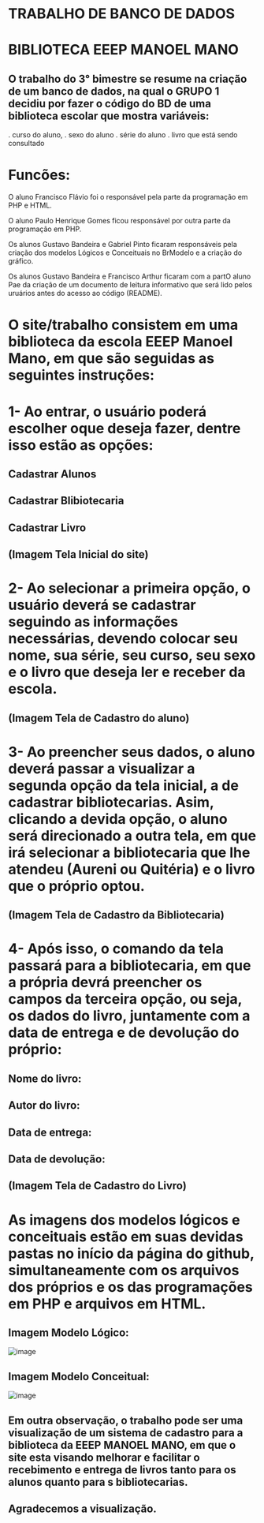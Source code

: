 # TRABALHO DE BANCO DE DADOS

# BIBLIOTECA EEEP MANOEL MANO

## O trabalho do 3° bimestre se resume na criação de um banco de dados, na qual o GRUPO 1 decidiu por fazer o código do BD de uma biblioteca escolar que mostra variáveis:
. curso do aluno,
. sexo do aluno 
. série do aluno 
. livro que está sendo consultado

# Funcões:
O aluno Francisco Flávio foi o responsável pela parte da programação em PHP e HTML. 

O aluno Paulo Henrique Gomes ficou responsável por outra parte da programação em PHP.

Os alunos Gustavo Bandeira e Gabriel Pinto ficaram responsáveis pela criação dos modelos Lógicos e Conceituais no BrModelo e a criação do gráfico.

Os alunos Gustavo Bandeira e Francisco Arthur ficaram com a partO aluno Pae da criação de um documento de leitura informativo que será lido pelos uruários antes do acesso ao código (README).

# O site/trabalho consistem em uma biblioteca da escola EEEP Manoel Mano, em que são seguidas as seguintes instruções:
# 1- Ao entrar, o usuário poderá escolher oque deseja fazer, dentre isso estão as opções: 

## Cadastrar Alunos

## Cadastrar Blibiotecaria

## Cadastrar Livro

## (Imagem Tela Inicial do site)

# 2- Ao selecionar a primeira opção, o usuário deverá se cadastrar seguindo as informações necessárias, devendo colocar seu nome, sua série, seu curso, seu sexo e o livro que deseja ler e receber da escola.
## (Imagem Tela de Cadastro do aluno)

# 3- Ao preencher seus dados, o aluno deverá passar a visualizar a segunda opção da tela inicial, a de cadastrar bibliotecarias. Asim, clicando a devida opção, o aluno será direcionado a outra tela, em que irá selecionar a bibliotecaria que lhe atendeu (Aureni ou Quitéria) e o livro que o próprio optou. 
## (Imagem Tela de Cadastro da Bibliotecaria)

# 4- Após isso, o comando da tela passará para a bibliotecaria, em que a própria devrá preencher os campos da terceira opção, ou seja, os dados do livro, juntamente com a data de entrega e de devolução do próprio:
## Nome do livro:
## Autor do livro:
## Data de entrega:
## Data de devolução:
## (Imagem Tela de Cadastro do Livro)

# As imagens dos modelos lógicos e conceituais estão em suas devidas pastas no início da página do github, simultaneamente com os arquivos dos próprios e os das programações em PHP e arquivos em HTML.
## Imagem Modelo Lógico:
![image](https://github.com/guxtavobandeira/trab_bd01/assets/111713549/76a3aa12-0813-4222-8731-13918e902539)

## Imagem Modelo Conceitual:
![image](https://github.com/guxtavobandeira/trab_bd01/assets/111713549/f8f18278-3455-4618-b387-cb7c3ed905a4)


## Em outra observação, o trabalho pode ser uma visualização de um sistema de cadastro para a biblioteca da EEEP MANOEL MANO, em que o site esta visando melhorar e facilitar o recebimento e entrega de livros tanto para os alunos quanto para s bibliotecarias. 
## Agradecemos a visualização.




